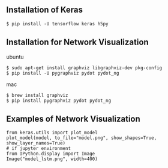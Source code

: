 ## Installation of Keras

```
$ pip install -U tensorflow keras h5py
```

## Installation for Network Visualization

ubuntu

```
$ sudo apt-get install graphviz libgraphviz-dev pkg-config
$ pip install -U pygraphviz pydot pydot_ng
```

mac

```
$ brew install graphviz
$ pip install pygraphviz pydot pydot_ng
```

## Examples of Network Visualization

```
from keras.utils import plot_model
plot_model(model, to_file="model.png", show_shapes=True, show_layer_names=True)
# if jupyter environment
from IPython.display import Image
Image("model_lstm.png", width=400)
```
